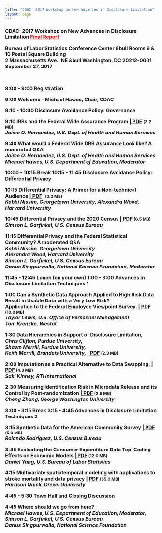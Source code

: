 ```yaml
---
title: "CDAC: 2017 Workshop on New Advances in Disclosure Limitation"
layout: page
---
```

<h3>CDAC: 2017 Workshop on New Advances in Disclosure Limitation     <a style="color:red" href="../assets/docs/2017_CDAC_Workshop_Report.pdf" target="_blank">Final Report</a></p> 
<p>Bureau of Labor Statistics Conference Center &bull Rooms 9 &amp; 10 Postal Square Building<br>
2 Massachusetts Ave., NE &bull Washington, DC 20212-0001<br>
<b>September 27, 2017</b></p>

<br>
<p style="">8:00 - 9:00 Registration</p>
<p style="">9:00 Welcome - Michael Hawes, Chair, CDAC</p>
<b>9:10 - 10:00 Disclosure Avoidance Policy: Governance</b>
<p style="">9:10 IRBs and the Federal Wide Assurance Program <a href="../assets/docs/CDAC_2017_Hernandez.pdf" target="_blank"> | PDF</a>  <small> (3.2 MB)</small><br><!-------pdf/CDAC_2017_Hernandez.pdf--->
<i>Jaime O. Hernandez, U.S. Dept. of Health and Human Services</i></p>
<p style="">9:40 What would a Federal Wide DRB Assurance Look like? A moderated Q&amp;A<br>
<i>Jaime O. Hernandez, U.S. Dept. of Health and Human Services<br>
Michael Hawes, U.S. Department of Education, Moderator</i></p>
<b>10:00 - 10:15 Break</b>
<b>10:15 - 11:45 Disclosure Avoidance Policy: Differential Privacy</b>
<p style="">10:15 Differential Privacy: A Primer for a Non-technical Audience <a href="../assets/docs/CDAC_2017_Nissim_and_Woodv2.pdf" target="_blank"> | PDF</a>  <small> (10.0 MB)</small><br><!--------------CDAC_2017_Nissim_and_Woodv2.pdf---------->
<i>Kobbi Nissim, Georgetown University, Alexandra Wood, Harvard University</i></p>
<p style="">10:45 Differential Privacy and the 2020 Census <a href="../assets/docs/garfinkel-modernizing-disclosure-avoidance.pdf" target="_blank"> | PDF</a>  <small> (6.5 MB)</small><br>
  <!-------garfinkel-modernizing-disclosure-avoidance.pdf------->
<i>Simson L. Garfinkel, U.S. Census Bureau</i></p>
<p style="">11:15 Differential Privacy and the Federal Statistical Community? A moderated Q&amp;A<br>
<i>Kobbi Nissim, Georgetown University<br>
Alexandra Wood, Harvard University<br>
Simson L. Garfinkel, U.S. Census Bureau<br>
Darius Singpurwalla, National Science Foundation, Moderator</i></p>
<b>11:45 - 12:45 Lunch (on your own)</b>
<b>1:00 - 3:00 Advances in Disclosure Limitation Techniques 1</b>
<p style="">1:00 Can a Synthetic Data Approach Applied to High Risk Data Result in Usable Data with a Very Low Risk?<br> Application to the Federal Employee Viewpoint Survey. <a href="../assets/docs/CDAC_2017_Lewis_and_Krenzke.pdf" target="_blank"> | PDF</a>  <small> (10.0 MB)</small><!-----CDAC_2017_Lewis_and_Krenzke.pdf----><br>
<i>Taylor Lewis, U.S. Office of Personnel Management</i><br>
<i>Tom Krenzke, Westat</i></p>
<p style="">1:30 Data Hierarchies in Support of Disclosure Limitation, <a href="../assets/docs/CDAC_2017_Merrill_andMerrill.pdf" target="_blank"></a> <!------CDAC_2017_Merrill_andMerrill.pdf------><br>
<i>Chris Clifton, Purdue University,<br>
Shawn Merrill, Purdue University,<br>
Keith Merrill, Brandeis University, </i><a href="../assets/docs/CDAC_2017_Merrill_andMerrill.pdf" target="_blank"> | PDF</a>  <small> (2.3 MB)</small><br></p>
<p style="">2:00 Imputation as a Practical Alternative to Data Swapping, <a href="../assets/docs/CDAC_2017_Kinney.pdf" target="_blank"> | PDF</a>  <small> (4.3 MB)</small><br>
  <!-------------CDAC_2017_Kinney.pdf--------->
<i>Saki Kinney, RTI International </i></p>
<p style="">2:30 Measuring Identification Risk in Microdata Release and its Control by Post-randomization <a href="../assets/docs/CDAR_2017_Zhang.pdf" target="_blank">| PDF</a> <small> (2.6 MB)</small><!-------------CDAR_2017_Zhang.pdf-----------><br>
<i>Cheng Zhang, George Washington University</i></p>
<b>3:00 - 3:15 Break</b>
<b>3:15 - 4:45 Advances in Disclosure Limitation Techniques 2</b>
<p style="">3:15 Synthetic Data for the American Community Survey <a href="../assets/docs/CDAC_2017_Rodriguez.pdf" target="_blank">| PDF</a>  <small> (5.0 MB)</small><br><!----------CDAC_2017_Rodriguez.pdf--->
<i>Rolando Rodr&lacute;guez, U.S. Census Bureau</i></p>
<p style="">3:45 Evaluating the Consumer Expenditure Data Top-Coding Effects on Economic Models <a href="../assets/docs/CDAC_2017-Yang-v2.pdf" target="_blank">| PDF</a>  <small> (12.0 MB)</small><br><!------/CDAC_2017-Yang-v2.pdf----->
<i>Daniel Yang, U.S. Bureau of Labor Statistics</i></p>
<p style="">4:15 Multivariate spatiotemporal modeling with applications to stroke mortality and data privacy <a href="../assets/docs/CDAR_2017_Quick2.pdf" target="_blank">| PDF</a>  <small> (55.0 MB)</small><br><!----------CDAR_2017_Quick2.pdf--------->
<i>Harrison Quick, Drexel University </i></p>
<b>4:45 - 5:30 Town Hall and Closing Discussion</b>
<p style="">4:45 Where should we go from here?<br>
<i>Michael Hawes, U.S. Department of Education, Moderator,<br>
Simson L. Garfinkel, U.S. Census Bureau,<br>
Darius Singpurwalla, National Science Foundation</i></p>